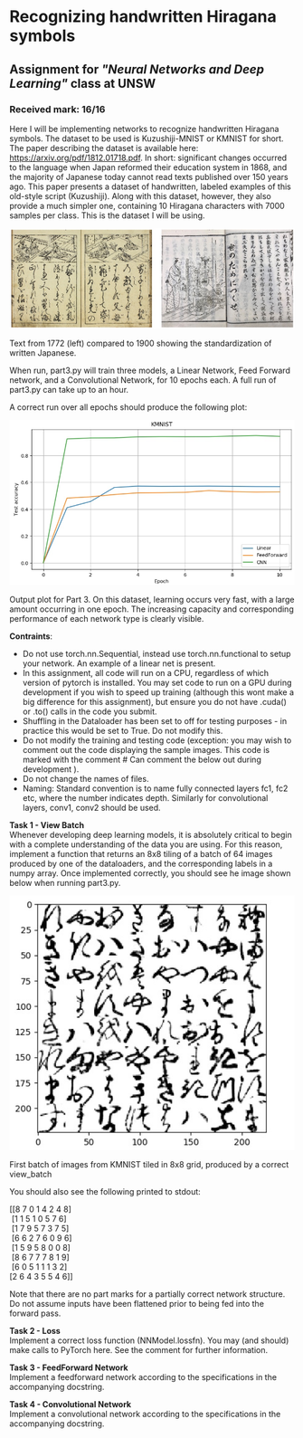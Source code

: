 # Recognizing handwritten Hiragana symbols
## Assignment for *"Neural Networks and Deep Learning"* class at UNSW
### Received mark: 16/16

Here I will be implementing networks to recognize handwritten Hiragana symbols. The dataset to be used is Kuzushiji-MNIST or KMNIST for short. The paper describing the dataset is available here: https://arxiv.org/pdf/1812.01718.pdf. In short: significant changes occurred to the language when Japan reformed their education system in 1868, and the majority of Japanese today cannot read texts published over 150 years ago. This paper presents a dataset of handwritten, labeled examples of this old-style script (Kuzushiji). Along with this dataset, however, they also provide a much simpler one, containing 10 Hiragana characters with 7000 samples per class. This is the dataset I will be using.

<img src="modern_vs_old.jpg" alt="modern_vs_old" width="600"/>  

Text from 1772 (left) compared to 1900 showing the standardization of written Japanese.

When run, part3.py will train three models, a Linear Network, Feed Forward network, and a Convolutional Network, for 10 epochs each. A full run of part3.py can take up to an hour.

A correct run over all epochs should produce the following plot:

<img src="part3_run.jpg" alt="part3_run" width="600"/>  

Output plot for Part 3. On this dataset, learning occurs very fast, with a large amount occurring in one epoch. The increasing capacity and corresponding performance of each network type is clearly visible.

**Contraints**:  

* Do not use torch.nn.Sequential, instead use torch.nn.functional to setup your network. An example of a linear net is present.
* In this assignment, all code will run on a CPU, regardless of which version of pytorch is installed. You may set code to run on a GPU during development if you wish to speed up training (although this wont make a big difference for this assignment), but ensure you do not have .cuda() or .to() calls in the code you submit.
* Shuffling in the Dataloader has been set to off for testing purposes - in practice this would be set to True. Do not modify this.
* Do not modify the training and testing code (exception: you may wish to comment out the code displaying the sample images. This code is marked with the comment # Can comment the below out during development ).
* Do not change the names of files.
* Naming: Standard convention is to name fully connected layers fc1, fc2 etc, where the number indicates depth. Similarly for convolutional layers, conv1, conv2 should be used.

**Task 1 - View Batch**  
Whenever developing deep learning models, it is absolutely critical to begin with a complete understanding of the data you are using. For this reason, implement a function that returns an 8x8 tiling of a batch of 64 images produced by one of the dataloaders, and the corresponding labels in a numpy array. Once implemented correctly, you should see he image shown below when running part3.py.

<img src="view_batch.jpg" alt="view_batch" width="600"/>  

First batch of images from KMNIST tiled in 8x8 grid, produced by a correct view_batch

You should also see the following printed to stdout:

[[8 7 0 1 4 2 4 8]  
&nbsp;[1 1 5 1 0 5 7 6]  
&nbsp;[1 7 9 5 7 3 7 5]  
&nbsp;[6 6 2 7 6 0 9 6]  
&nbsp;[1 5 9 5 8 0 0 8]  
&nbsp;[8 6 7 7 7 8 1 9]  
&nbsp;[6 0 5 1 1 1 3 2]  
[2 6 4 3 5 5 4 6]]  

Note that there are no part marks for a partially correct network structure. Do not assume inputs have been flattened prior to being fed into the forward pass.

**Task 2 - Loss**  
Implement a correct loss function (NNModel.lossfn). You may (and should) make calls to PyTorch here. See the comment for further information.

**Task 3 - FeedForward Network**  
Implement a feedforward network according to the specifications in the accompanying docstring.

**Task 4 - Convolutional Network**  
Implement a convolutional network according to the specifications in the accompanying docstring.
